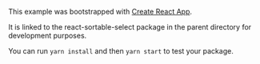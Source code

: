 This example was bootstrapped with [Create React App](https://github.com/facebook/create-react-app).

It is linked to the react-sortable-select package in the parent directory for development purposes.

You can run `yarn install` and then `yarn start` to test your package.
